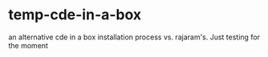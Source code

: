 # temp-cde-in-a-box
an alternative cde in a box installation process vs. rajaram's.  Just testing for the moment
